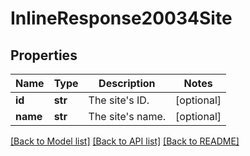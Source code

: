 # InlineResponse20034Site

## Properties
Name | Type | Description | Notes
------------ | ------------- | ------------- | -------------
**id** | **str** | The site&#x27;s ID. | [optional] 
**name** | **str** | The site&#x27;s name. | [optional] 

[[Back to Model list]](../README.md#documentation-for-models) [[Back to API list]](../README.md#documentation-for-api-endpoints) [[Back to README]](../README.md)

